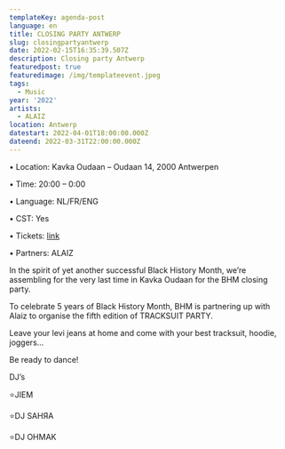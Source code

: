 ```yaml
---
templateKey: agenda-post
language: en
title: CLOSING PARTY ANTWERP
slug: closingpartyantwerp
date: 2022-02-15T16:35:39.507Z
description: Closing party Antwerp
featuredpost: true
featuredimage: /img/templateevent.jpeg
tags:
  - Music
year: '2022'
artists:
  - ALAIZ
location: Antwerp
datestart: 2022-04-01T18:00:00.000Z
dateend: 2022-03-31T22:00:00.000Z
---
```

•	Location: Kavka Oudaan – Oudaan 14, 2000 Antwerpen

•	Time: 20:00 – 0:00

•	Language: NL/FR/ENG

•	CST: Yes

•	Tickets: [link](https://www.eventbrite.be/e/bhm-x-alaiz-closing-party-tracksuit-party-tickets-306283270507)

•	Partners: ALAIZ

In the spirit of yet another successful Black History Month, we’re assembling for the very last time in Kavka Oudaan for the BHM closing party.

To celebrate 5 years of Black History Month, BHM is partnering up with Alaiz to organise the fifth edition of TRACKSUIT PARTY.

Leave your levi jeans at home and come with your best tracksuit, hoodie, joggers…

Be ready to dance!

DJ’s

⭐️JIEM

⭐️DJ SAHЯA

⭐️DJ OHMAK
